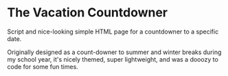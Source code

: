 # The Vacation Countdowner

Script and nice-looking simple HTML page for a countdowner to a specific date. 

Originally designed as a count-downer to summer and winter breaks during my school year, it's nicely themed, super lightweight, and was a dooozy to code for some fun times. 
